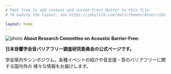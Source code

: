 ```yaml
---
# Feel free to add content and custom Front Matter to this file.
# To modify the layout, see https://jekyllrb.com/docs/themes/#overriding-theme-defaults

layout: home
---
```

![photo]({{site.baseurl}}/images/obcom.jpg)
**About Research Committee on Acoustic Barrier-Free:**

**日本音響学会音バリアフリー調査研究委員会の公式ページです。**

学会案内やシンポジウム，各種イベントの紹介や音支援・音のバリアフリーに関する国内外の
様々な情報をお届けします。

